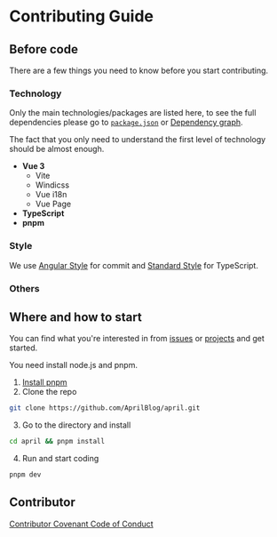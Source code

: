 # Contributing Guide

## Before code

There are a few things you need to know before you start contributing.

### Technology

Only the main technologies/packages are listed here, to see the full dependencies please go to [`package.json`](package.json) or [Dependency graph](https://github.com/AprilBlog/april/network/dependencies).

The fact that you only need to understand the first level of technology should be almost enough.

- **Vue 3**
  - Vite
  - Windicss
  - Vue i18n
  - Vue Page
- **TypeScript**
- **pnpm**

### Style

We use [Angular Style](https://github.com/angular/angular/blob/master/CONTRIBUTING.md#-commit-message-format) for commit and [Standard Style](https://standardjs.com/) for TypeScript.

### Others

## Where and how to start

You can find what you're interested in from [issues](https://github.com/AprilBlog/april/issues) or [projects](https://github.com/AprilBlog/april/projects) and get started.

You need install node.js and pnpm.

1. [Install pnpm](https://pnpm.io/installation)
2. Clone the repo

  ```sh
  git clone https://github.com/AprilBlog/april.git
  ```

3. Go to the directory and install
  
  ```sh
  cd april && pnpm install
  ```

4. Run and start coding

  ```sh
  pnpm dev
  ```

## Contributor

[Contributor Covenant Code of Conduct](CODE_OF_CONDUCT.md)
